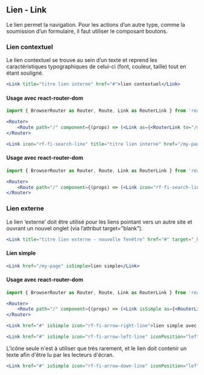 ## Lien - Link

Le lien permet la navigation. Pour les actions d’un autre type, comme la soumission d’un formulaire, il faut utiliser le composant boutons.

### Lien contextuel
Le lien contextuel se trouve au sein d’un texte et reprend les caractéristiques typographiques de celui-ci (font, couleur, taille) tout en étant souligné.

```jsx
<Link title="titre lien interne" href="#">lien contextuel</Link>
```

#### Usage avec react-router-dom

```jsx
import { BrowserRouter as Router, Route, Link as RouterLink } from 'react-router-dom';

<Router>
    <Route path="/" component={(props) => (<Link as={<RouterLink to="/my-page">lien contextuel</RouterLink>} />)} />
</Router>
```
    
```jsx
<Link icon="rf-fi-search-line" title="titre lien interne" href="/my-page">lien contextuel avec icône</Link>
```

#### Usage avec react-router-dom

```jsx
import { BrowserRouter as Router, Route, Link as RouterLink } from 'react-router-dom';

<Router>
    <Route path="/" component={(props) => (<Link icon="rf-fi-search-line" title="titre lien interne" as={<RouterLink to="/my-page">lien contextuel avec icône</RouterLink>} />)} />
</Router>
```

### Lien externe
Le lien ‘externe’ doit être utilisé pour les liens pointant vers un autre site et ouvrant un nouvel onglet (via l’attribut target=”blank”).

```jsx
<Link title="titre lien externe - nouvelle fenêtre" href="#" target="_blank">lien externe - nouvelle fenêtre</Link>
```

#### Lien simple

```jsx
<Link href="/my-page" isSimple>lien simple</Link>
```

#### Usage avec react-router-dom

```jsx
import { BrowserRouter as Router, Route, Link as RouterLink } from 'react-router-dom';

<Router>
    <Route path="/" component={(props) => (<Link isSimple as={<RouterLink to="/my-page">lien simple</RouterLink>} />)} />
</Router>
```

```jsx
<Link href="#" isSimple icon="rf-fi-arrow-right-line">lien simple avec icône à droite</Link>
```

```jsx
<Link href="#" isSimple icon="rf-fi-arrow-left-line" iconPosition="left">lien simple avec icône à gauche</Link>
```

L’icône seule n'est à utiliser que très rarement, et le lien doit contenir un texte afin d'être lu par les lecteurs d'écran.
```jsx
<Link href="#" isSimple icon="rf-fi-arrow-down-line" iconPosition="left" />
```
